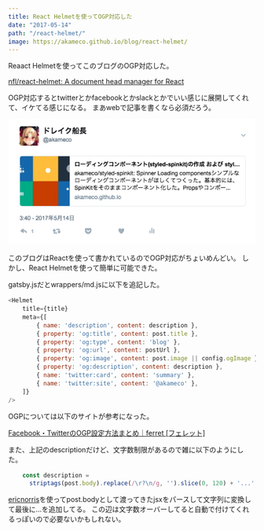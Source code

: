 ```yaml
---
title: React Helmetを使ってOGP対応した
date: "2017-05-14"
path: "/react-helmet/"
image: https://akameco.github.io/blog/react-helmet/
---
```


Reaact Helmetを使ってこのブログのOGP対応した。

[nfl/react-helmet: A document head manager for React](https://github.com/nfl/react-helmet)

OGP対応するとtwitterとかfacebookとかslackとかでいい感じに展開してくれて、イケてる感じになる。
まあwebで記事を書くなら必須だろう。

![opg](./ogp.png)

このブログはReactを使って書かれているのでOGP対応がちょいめんどい。
しかし、React Helmetを使って簡単に可能できた。

gatsby.jsだとwrappers/md.jsに以下を追記した。

```js
<Helmet
	title={title}
	meta={[
		{ name: 'description', content: description },
		{ property: 'og:title', content: post.title },
		{ property: 'og:type', content: 'blog' },
		{ property: 'og:url', content: postUrl },
		{ property: 'og:image', content: post.image || config.ogImage },
		{ property: 'og:description', content: description },
		{ name: 'twitter:card', content: 'summary' },
		{ name: 'twitter:site', content: '@akameco' },
	]}
/>
```

OGPについては以下のサイトが参考になった。

[Facebook・TwitterのOGP設定方法まとめ｜ferret [フェレット]](https://ferret-plus.com/610)

また、上記のdescriptionだけど、文字数制限があるので雑に以下のようにした。

```js
    const description =
      striptags(post.body).replace(/\r?\n/g, '').slice(0, 120) + '...'
```

[ericnorris](https://github.com/ericnorris/striptags)を使ってpost.bodyとして渡ってきたjsxをパースして文字列に変換して最後に...を追加してる。
この辺は文字数オーバーしてると自動で付けてくれるっぽいので必要ないかもしれない。
